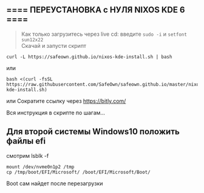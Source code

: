 ## ==== ПЕРЕУСТАНОВКА с НУЛЯ NIXOS KDE 6 ====    


>Как только загрузитесь через live cd:
  введите `sudo -i` и `setfont sun12x22`<br/> 
Скачай и запусти скрипт
```
curl -L https://safeown.github.io/nixos-kde-install.sh | bash
```
  или
```
bash <(curl -fsSL https://raw.githubusercontent.com/SafeOwn/safeown.github.io/master/nixos-kde-install.sh)
```
  или 
Сократите ссылку через https://bitly.com/

Вся инструкция в скрипте по шагам...



## Для второй системы Windows10 положить файлы efi
смотрим lsblk -f

```
mount /dev/nvme0n1p2 /tmp
cp /tmp/boot/EFI/Microsoft/ /boot/EFI/Microsoft/Boot/
```

Boot сам найдет после перезагрузки
